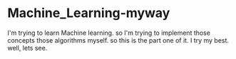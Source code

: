 # Machine_Learning-myway
I'm trying to learn Machine learning. so I'm trying to implement those concepts those algorithms myself. so this is the part one of it. I try my best. well, lets see.
